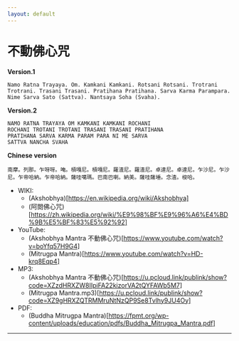 ```yaml
---
layout: default
---
```


# 不動佛心咒

**Version.1**

```
Namo Ratna Trayaya. Om. Kamkani Kamkani. Rotsani Rotsani. Trotrani Trotrani. Trasani Trasani. Pratihana Pratihana. Sarva Karma Parampara. Nime Sarva Sato (Sattva). Nantsaya Soha (Svaha).
```

**Version.2**
```
NAMO RATNA TRAYAYA OM KAMKANI KAMKANI ROCHANI
ROCHANI TROTANI TROTANI TRASANI TRASANI PRATIHANA
PRATIHANA SARVA KARMA PARAM PARA NI ME SARVA
SATTVA NANCHA SVAHA
```

**Chinese version**

```
南摩。列那。乍呀呀。唵。槓嘎尼。槓嘎尼。羅渣尼。羅渣尼。卓達尼。卓達尼。乍沙尼。乍沙尼。乍帝哈納。乍帝哈納。薩哇噶瑪。巴南巴喇。納美。薩哇薩埵。念渣。梭哈。
```

- WIKI:
  - (Akshobhya)[https://en.wikipedia.org/wiki/Akshobhya]
  - (阿閦佛心咒)[https://zh.wikipedia.org/wiki/%E9%98%BF%E9%96%A6%E4%BD%9B%E5%BF%83%E5%92%92]
- YouTube:
  - (Akshobhya Mantra 不動佛心咒)[https://www.youtube.com/watch?v=boYfq57H9G4]
  - (Mitrugpa Mantra)[https://www.youtube.com/watch?v=HD-krq8Eqp4]
- MP3:
  - (Akshobhya Mantra 不動佛心咒)[https://u.pcloud.link/publink/show?code=XZzdHRXZW8IIpiFA22kizorVA2tQYFAWb5M7]
  - (Mitrugpa Mantra.mp3)[https://u.pcloud.link/publink/show?code=XZ9gHRXZQTRMMruNtNzQP9Se8Tvlhy9JU4Oy]
- PDF:
  - (Buddha Mitrugpa Mantra)[https://fpmt.org/wp-content/uploads/education/pdfs/Buddha_Mitrugpa_Mantra.pdf]

---
